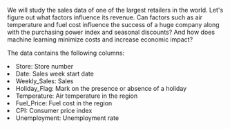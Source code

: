 We will study the sales data of one of the largest retailers in the world. Let's figure out what factors influence its revenue. Can factors such as air temperature and fuel cost influence the success of a huge company along with the purchasing power index and seasonal discounts? And how does machine learning minimize costs and increase economic impact?

The data contains the following columns:

<li> Store: Store number </li>
<li>Date: Sales week start date</li>
<li>Weekly_Sales: Sales</li>
<li>Holiday_Flag: Mark on the presence or absence of a holiday</li>
<li>Temperature: Air temperature in the region</li>
<li>Fuel_Price: Fuel cost in the region</li>
<li>CPI: Consumer price index</li>
<li>Unemployment: Unemployment rate</li>







